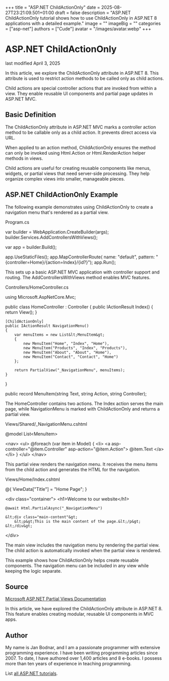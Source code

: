+++
title = "ASP.NET ChildActionOnly"
date = 2025-08-27T23:21:09.501+01:00
draft = false
description = "ASP.NET ChildActionOnly tutorial shows how to use ChildActionOnly in ASP.NET 8 applications with a detailed example."
image = ""
imageBig = ""
categories = ["asp-net"]
authors = ["Cude"]
avatar = "/images/avatar.webp"
+++

# ASP.NET ChildActionOnly

last modified April 3, 2025

In this article, we explore the ChildActionOnly attribute in ASP.NET 8. This
attribute is used to restrict action methods to be called only as child actions.

Child actions are special controller actions that are invoked from within a view.
They enable reusable UI components and partial page updates in ASP.NET MVC.

## Basic Definition

The ChildActionOnly attribute in ASP.NET MVC marks a controller action method
to be callable only as a child action. It prevents direct access via URL.

When applied to an action method, ChildActionOnly ensures the method can only
be invoked using Html.Action or Html.RenderAction helper methods in views.

Child actions are useful for creating reusable components like menus, widgets,
or partial views that need server-side processing. They help organize complex
views into smaller, manageable pieces.

## ASP.NET ChildActionOnly Example

The following example demonstrates using ChildActionOnly to create a navigation
menu that's rendered as a partial view.

Program.cs
  

var builder = WebApplication.CreateBuilder(args);
builder.Services.AddControllersWithViews();

var app = builder.Build();

app.UseStaticFiles();
app.MapControllerRoute(
    name: "default",
    pattern: "{controller=Home}/{action=Index}/{id?}");
app.Run();

This sets up a basic ASP.NET MVC application with controller support and routing.
The AddControllersWithViews method enables MVC features.

Controllers/HomeController.cs
  

using Microsoft.AspNetCore.Mvc;

public class HomeController : Controller
{
    public IActionResult Index()
    {
        return View();
    }

    [ChildActionOnly]
    public IActionResult NavigationMenu()
    {
        var menuItems = new List&lt;MenuItem&gt;
        {
            new MenuItem("Home", "Index", "Home"),
            new MenuItem("Products", "Index", "Products"),
            new MenuItem("About", "About", "Home"),
            new MenuItem("Contact", "Contact", "Home")
        };
        
        return PartialView("_NavigationMenu", menuItems);
    }
}

public record MenuItem(string Text, string Action, string Controller);

The HomeController contains two actions. The Index action serves the main page,
while NavigationMenu is marked with ChildActionOnly and returns a partial view.

Views/Shared/_NavigationMenu.cshtml
  

@model List&lt;MenuItem&gt;

&lt;nav&gt;
    &lt;ul&gt;
        @foreach (var item in Model)
        {
            &lt;li&gt;
                &lt;a asp-controller="@item.Controller" 
                   asp-action="@item.Action"&gt;
                    @item.Text
                &lt;/a&gt;
            &lt;/li&gt;
        }
    &lt;/ul&gt;
&lt;/nav&gt;

This partial view renders the navigation menu. It receives the menu items from
the child action and generates the HTML for the navigation.

Views/Home/Index.cshtml
  

@{
    ViewData["Title"] = "Home Page";
}

&lt;div class="container"&gt;
    &lt;h1&gt;Welcome to our website&lt;/h1&gt;
    
    @await Html.PartialAsync("_NavigationMenu")
    
    &lt;div class="main-content"&gt;
        &lt;p&gt;This is the main content of the page.&lt;/p&gt;
    &lt;/div&gt;
&lt;/div&gt;

The main view includes the navigation menu by rendering the partial view. The
child action is automatically invoked when the partial view is rendered.

This example shows how ChildActionOnly helps create reusable components. The
navigation menu can be included in any view while keeping the logic separate.

## Source

[Microsoft ASP.NET Partial Views Documentation](https://learn.microsoft.com/en-us/aspnet/core/mvc/views/partial?view=aspnetcore-8.0)

In this article, we have explored the ChildActionOnly attribute in ASP.NET 8.
This feature enables creating modular, reusable UI components in MVC apps.

## Author

My name is Jan Bodnar, and I am a passionate programmer with extensive
programming experience. I have been writing programming articles since 2007.
To date, I have authored over 1,400 articles and 8 e-books. I possess more
than ten years of experience in teaching programming.

List [all ASP.NET tutorials](/all/#asp-net).